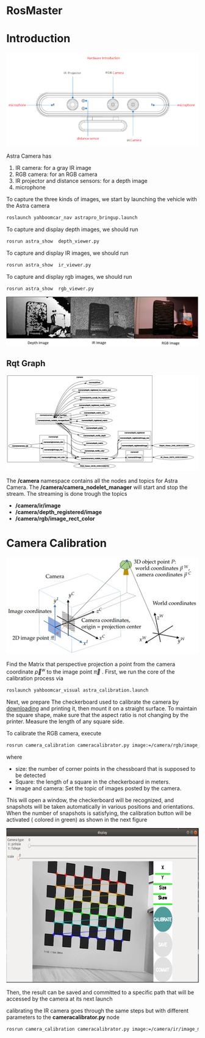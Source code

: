 # RosMaster
# Introduction

![Untitled](figures/1.png)

Astra Camera has 

1. IR camera: for a gray IR image
2. RGB camera: for an RGB camera
3. IR projector and distance sensors: for a depth image
4. microphone

To capture the three kinds of images, we start by launching the vehicle with the Astra camera

```bash
roslaunch yahboomcar_nav astrapro_bringup.launch
```

To capture and display depth images, we should run 

```bash
rosrun astra_show  depth_viewer.py
```

To capture and display IR images, we should run 

```bash
rosrun astra_show  ir_viewer.py
```

To capture and display rgb images, we should run 

```bash
rosrun astra_show  rgb_viewer.py
```

![Untitled](figures/2.png)

## Rqt Graph

![Untitled](figures/3.png)

The **/camera** namespace contains all the nodes and topics for Astra Camera. The **/camera/camera_nodelet_manager** will start and stop the stream. The streaming is done trough the topics

- **/camera/ir/image**
- **/camera/depth_registered/image**
- **/camera/rgb/image_rect_color**

# Camera Calibration

![Untitled](figures/4.png)

Find the Matrix that perspective projection a point from the camera coordinate $\overrightarrow{p} ^w$ to the image point $\overrightarrow{\pi}$
. First, we run the core of the calibration process via

```bash
roslaunch yahboomcar_visual astra_calibration.launch
```

Next, we prepare The checkerboard used to calibrate the camera by [downloading](http://wiki.ros.org/camera_calibration/Tutorials/MonocularCalibration?action=AttachFile&do=get&target=check-108.pdf) and printing it, then mount it on a straight surface. To maintain the square shape, make sure that the aspect ratio is not changing by the printer. Measure the length of any square side.

To calibrate the RGB camera,  execute 

```bash
rosrun camera_calibration cameracalibrator.py image:=/camera/rgb/image_raw camera:=/camera/rgb --size 8x6 --square 0.03
```

where 

- size: the number of corner points in the chessboard that is supposed to be detected
- Square: the length of a square in the checkerboard in meters.
- image and camera: Set the topic of images posted by the camera.

This will open a window, the checkerboard will be recognized, and snapshots will be taken automatically in various positions and orientations. When the number of snapshots is satisfying, the calibration button will be activated ( colored in green) as shown in the next figure

![Untitled](figures/5.png)

Then, the result can be saved and committed to a specific path that will be accessed by the camera at its next launch

calibrating the IR camera goes through the same steps but with different parameters to the **cameracalibrator.py** node

```bash
rosrun camera_calibration cameracalibrator.py image:=/camera/ir/image_mono8  --size 8x6 --square 0.03
```
